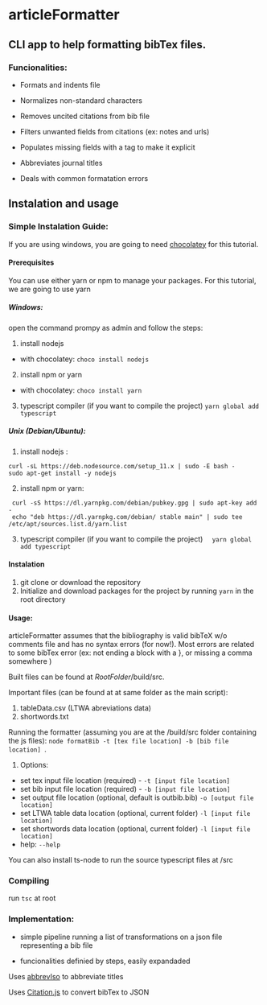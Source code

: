 # articleFormatter

## CLI app to help formatting bibTex files. 

### Funcionalities:

* Formats and indents file

* Normalizes non-standard characters

* Removes uncited citations from bib file

* Filters unwanted fields from citations (ex: notes and urls)

* Populates missing fields with a tag to make it explicit

* Abbreviates journal titles

* Deals with common formatation errors


## Instalation and usage
 
### Simple Instalation Guide:
  
  If you are using windows, you are going to need [chocolatey](https://chocolatey.org/install) for this tutorial.
  
  #### Prerequisites
  
  You can use either yarn or npm to manage your packages. For this tutorial, we are going to use yarn
  
  ##### Windows:
  
   open the command prompy as admin and follow the steps:
 
  1. install nodejs
  * with chocolatey: `choco install nodejs`
  
  2. install npm or yarn
  * with chocolatey: `choco install yarn`
  
  3. typescript compiler (if you want to compile the project)
   `yarn global add typescript`
  
  
  ##### Unix (Debian/Ubuntu):
  
   1. install nodejs :
   
    curl -sL https://deb.nodesource.com/setup_11.x | sudo -E bash -
    sudo apt-get install -y nodejs
    
   2.  install npm or yarn:
   
     curl -sS https://dl.yarnpkg.com/debian/pubkey.gpg | sudo apt-key add -
     echo "deb https://dl.yarnpkg.com/debian/ stable main" | sudo tee /etc/apt/sources.list.d/yarn.list
     
   3. typescript compiler (if you want to compile the project)
   `  yarn global add typescript`

#### Instalation
  
  
  1. git clone or download the repository
  2. Initialize and download packages for the project by running `yarn` in the root directory
  
#### Usage:
  
  articleFormatter assumes that the bibliography is valid bibTeX w/o comments file and has no syntax errors (for now!). Most errors are related to some bibTex error (ex: not ending a block with a }, or missing a comma somewhere )

  Built files can be found at $RootFolder$/build/src. 
  
  Important files (can be found at at same folder as the main script):
  1.  tableData.csv (LTWA abreviations data)
  2.  shortwords.txt 
  
  
  Running the formatter (assuming you are at the /build/src folder containing the js files): `node formatBib -t [tex file location] -b [bib file location] `. 
  
   1. Options:
   *   set tex input file location (required) - `-t [input file location]` 
   *  set bib input file location (required) - `-b [input file location]` 
   *   set output file location (optional, default is outbib.bib) `-o [output file location]`
   *   set LTWA table data location (optional, current folder) `-l [input file location]`
   *   set shortwords data location (optional, current folder) `-l [input file location]`
   *   help: `--help`
    
 You can also install ts-node to run the source typescript files at /src

### Compiling
  run `tsc` at root

### Implementation:

  * simple pipeline running a list of transformations on a json file representing a bib file
  
  * funcionalities definied by steps, easily expandaded
  
  Uses [abbrevIso](https://github.com/marcinwrochna/abbrevIso) to abbreviate titles
  
  Uses [Citation.js](https://citation.js.org/) to convert bibTex to JSON


  
  
  

